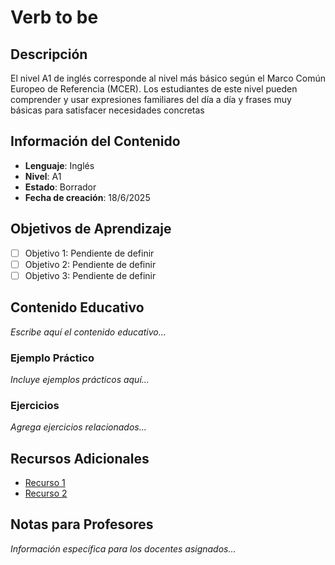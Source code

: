 # Verb to be

## Descripción

El nivel A1 de inglés corresponde al nivel más básico según el Marco Común Europeo de Referencia (MCER). Los estudiantes de este nivel pueden comprender y usar expresiones familiares del día a día y frases muy básicas para satisfacer necesidades concretas 

## Información del Contenido

- **Lenguaje**: Inglés
- **Nivel**: A1
- **Estado**: Borrador
- **Fecha de creación**: 18/6/2025

## Objetivos de Aprendizaje

- [ ] Objetivo 1: Pendiente de definir
- [ ] Objetivo 2: Pendiente de definir
- [ ] Objetivo 3: Pendiente de definir

## Contenido Educativo

*Escribe aquí el contenido educativo...*

### Ejemplo Práctico

*Incluye ejemplos prácticos aquí...*

### Ejercicios

*Agrega ejercicios relacionados...*

## Recursos Adicionales

- [Recurso 1](#)
- [Recurso 2](#)

## Notas para Profesores

*Información específica para los docentes asignados...*
